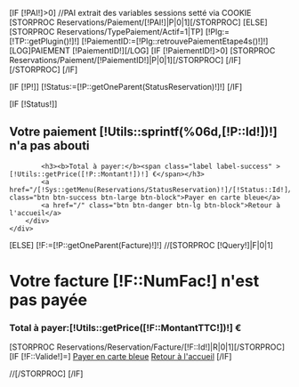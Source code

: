 
[IF [!PAI!]>0]  //PAI extrait des variables sessions setté via COOKIE
    [STORPROC Reservations/Paiement/[!PAI!]|P|0|1][/STORPROC]
[ELSE]
    [STORPROC Reservations/TypePaiement/Actif=1|TP]
        [!Plg:=[!TP::getPlugin()!]!]
        [!PaiementID:=[!Plg::retrouvePaiementEtape4s()!]!]
        [LOG]PAIEMENT [!PaiementID!][/LOG]
        [IF [!PaiementID!]>0]
            [STORPROC Reservations/Paiement/[!PaiementID!]|P|0|1][/STORPROC]
        [/IF]
    [/STORPROC]
[/IF]

[IF [!P!]]
    [!Status:=[!P::getOneParent(StatusReservation)!]!]
[/IF]


[IF [!Status!]]
    <div class="row">
        <div class="col-md-12">
            <h2>Votre paiement [!Utils::sprintf(%06d,[!P::Id!])!] n'a pas abouti</h2>

            <h3><b>Total à payer:</b><span class="label label-success" >[!Utils::getPrice([!P::Montant!])!] €</span></h3>
            <a href="/[!Sys::getMenu(Reservations/StatusReservation)!]/[!Status::Id!]/Payer" class="btn btn-success btn-large btn-block">Payer en carte bleue</a>
            <a href="/" class="btn btn-danger btn-lg btn-block">Retour à l'accueil</a>
        </div>
    </div>
[ELSE]
    [!F:=[!P::getOneParent(Facture)!]!]
    //[STORPROC [!Query!]|F|0|1]
    <div class="row">
        <div class="col-md-12">
            <form action="" method="POST">
                <h1>Votre facture [!F::NumFac!] n'est pas payée</h1>
                <h3><b>Total à payer:</b><span class="label label-success" >[!Utils::getPrice([!F::MontantTTC!])!] €</span></h3>
                [STORPROC Reservations/Reservation/Facture/[!F::Id!]|R|0|1][/STORPROC]
                [IF [!F::Valide!]=]
                <a href="/Reservation/[!R::Id!]/Payer" class="btn btn-success btn-large btn-block">Payer en carte bleue</a>
                <a href="/" class="btn btn-danger btn-large btn-block">Retour à l'accueil</a>
                [/IF]
            </form>
        </div>
    </div>
    //[/STORPROC]
[/IF]